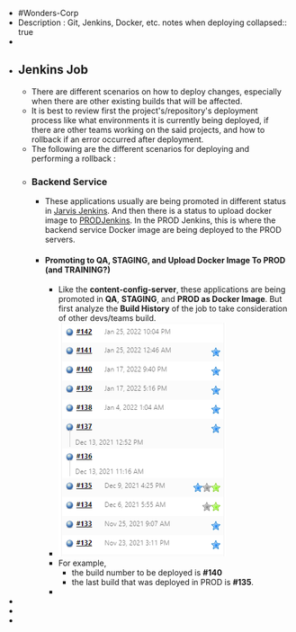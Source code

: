- #Wonders-Corp
- Description : Git, Jenkins, Docker, etc. notes when deploying
  collapsed:: true
-
- ## Jenkins Job
	- There are different scenarios on how to deploy changes, especially when there are other existing builds that will be affected.
	- It is best to review first the project's/repository's deployment process like what environments it is currently being deployed, if there are other teams working on the said projects, and how to rollback if an error occurred after deployment.
	- The following are the different scenarios for deploying and performing a rollback :
	- ### Backend Service
		- These applications usually are being promoted in different status in [Jarvis Jenkins](http://jarvis.letsdochinese.com/jenkins/). And then there is a status to upload docker image to [PRODJenkins](http://prod-jenkins.letsdochinese.com:8080/). In the PROD Jenkins, this is where the backend service Docker image are being deployed to the PROD servers.
		- #### Promoting to QA, STAGING, and Upload Docker Image To PROD (and TRAINING?)
			- Like the **content-config-server**, these applications are being promoted in **QA**, **STAGING**, and **PROD as Docker Image**. But first analyze the **Build History** of the job to take consideration of other devs/teams build.
			- ![image.png](../assets/image_1643854152418_0.png)
			- For example,
				- the build number to be deployed is **#140**
				- the last build that was deployed in PROD is **#135**.
			-
-
-
-